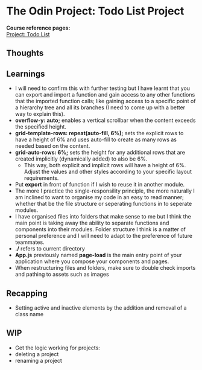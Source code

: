 # The Odin Project: Todo List Project

**Course reference pages:** \
[Project: Todo List](https://www.theodinproject.com/lessons/node-path-javascript-todo-list)

## Thoughts

## Learnings
- I will need to confirm this with further testing but I have learnt that you can export and import a function
and gain access to any other functions that the imported function calls; like gaining access to a specific point
of a hierarchy tree and all its branches (I need to come up with a better way to explain this).
- **overflow-y: auto;** enables a vertical scrollbar when the content exceeds the specified height.
- **grid-template-rows: repeat(auto-fill, 6%);** sets the explicit rows to have a height of 6% and uses auto-fill to create as many rows as needed based on the content.
- **grid-auto-rows: 6%;** sets the height for any additional rows that are created implicitly (dynamically added) to also be 6%.
  - This way, both explicit and implicit rows will have a height of 6%. Adjust the values and other styles according to your specific layout requirements.
- Put **export** in front of function if I wish to reuse it in another module.
- The more I practice the single-responsility principle, the more naturally I am inclined to want to organise my code in an easy to read manner; whether that be the file structure or seperating functions in to seperate modules.
- I have organised files into folders that make sense to me but I think the main point is taking away the ability to separate functions and components into their modules. Folder structure I think is a matter of personal preference and I will need to adapt to the preference of future teammates.
- **./** refers to current directory
- **App.js** previously named **page-load** is the main entry point of your application where you compose your components and pages.
- When restructuring files and folders, make sure to double check imports and pathing to assets such as images


## Recapping
- Setting active and inactive elements by the addition and removal of a class name

## WIP
- Get the logic working for projects:
- deleting a project
- renaming a project